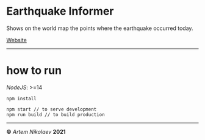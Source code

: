 # Earthquake Informer
Shows on the world map the points where the earthquake occurred today.

[Website](https://artemnikolaev.github.io/earthquake-informer/)

---
# how to run

_NodeJS_: >=14

```
npm install

npm start // to serve development
npm run build // to build production
```

---
__©__ *Artem Nikolaev* __2021__
